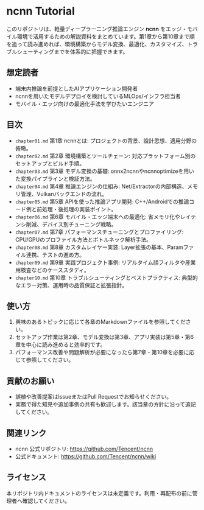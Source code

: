 # ncnn Tutorial

このリポジトリは、軽量ディープラーニング推論エンジン **ncnn** をエッジ・モバイル環境で活用するための解説資料をまとめています。第1章から第10章まで順を追って読み進めれば、環境構築からモデル変換、最適化、カスタマイズ、トラブルシューティングまでを体系的に把握できます。

## 想定読者
- 端末内推論を前提としたAIアプリケーション開発者
- ncnnを用いたモデルデプロイを検討しているMLOps/インフラ担当者
- モバイル・エッジ向けの最適化手法を学びたいエンジニア

## 目次
- `chapter01.md` 第1章 ncnnとは: プロジェクトの背景、設計思想、適用分野の俯瞰。
- `chapter02.md` 第2章 環境構築とツールチェーン: 対応プラットフォーム別のセットアップとビルド手順。
- `chapter03.md` 第3章 モデル変換の基礎: onnx2ncnnやncnnoptimizeを用いた変換パイプラインと検証方法。
- `chapter04.md` 第4章 推論エンジンの仕組み: Net/Extractorの内部構造、メモリ管理、Vulkanバックエンドの流れ。
- `chapter05.md` 第5章 APIを使った推論アプリ開発: C++/Androidでの推論コード例と前処理・後処理の実装ポイント。
- `chapter06.md` 第6章 モバイル・エッジ端末への最適化: 省メモリ化やレイテンシ削減、デバイス別チューニング戦略。
- `chapter07.md` 第7章 パフォーマンスチューニングとプロファイリング: CPU/GPUのプロファイル方法とボトルネック解析手法。
- `chapter08.md` 第8章 カスタムレイヤー実装: Layer拡張の基本、Paramファイル連携、テストの進め方。
- `chapter09.md` 第9章 実践プロジェクト事例: リアルタイム顔フィルタや産業用検査などのケーススタディ。
- `chapter10.md` 第10章 トラブルシューティングとベストプラクティス: 典型的なエラー対策、運用時の品質保証と拡張指針。

## 使い方
1. 興味のあるトピックに応じて各章のMarkdownファイルを参照してください。
2. セットアップ作業は第2章、モデル変換は第3章、アプリ実装は第5章・第6章を中心に読み進めると効率的です。
3. パフォーマンス改善や問題解析が必要になったら第7章・第10章を必要に応じて参照してください。

## 貢献のお願い
- 誤植や改善提案はIssueまたはPull Requestでお知らせください。
- 実務で得た知見や追加事例の共有も歓迎します。該当章の方針に沿って追記してください。

## 関連リンク
- ncnn 公式リポジトリ: https://github.com/Tencent/ncnn
- 公式ドキュメント: https://github.com/Tencent/ncnn/wiki

## ライセンス
本リポジトリ内ドキュメントのライセンスは未定義です。利用・再配布の前に管理者へ確認してください。
